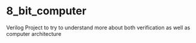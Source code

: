 # 8_bit_computer
Verilog Project to try to understand more about both verification as well as computer architecture
